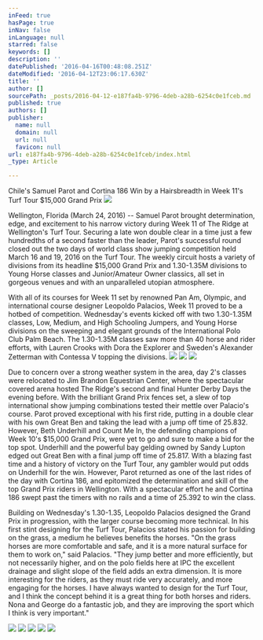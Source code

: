 ```yaml
---
inFeed: true
hasPage: true
inNav: false
inLanguage: null
starred: false
keywords: []
description: ''
datePublished: '2016-04-16T00:48:08.251Z'
dateModified: '2016-04-12T23:06:17.630Z'
title: ''
author: []
sourcePath: _posts/2016-04-12-e187fa4b-9796-4deb-a28b-6254c0e1fceb.md
published: true
authors: []
publisher:
  name: null
  domain: null
  url: null
  favicon: null
url: e187fa4b-9796-4deb-a28b-6254c0e1fceb/index.html
_type: Article

---
```

Chile's Samuel Parot and Cortina 186 Win by a Hairsbreadth in Week 11's Turf Tour $15,000 Grand Prix
![](https://the-grid-user-content.s3-us-west-2.amazonaws.com/8c3651c1-5208-43ac-9ba9-7e92737a84bc.jpg)

Wellington, Florida (March 24, 2016) -- Samuel Parot brought determination, edge, and excitement to his narrow victory during Week 11 of The Ridge at Wellington's Turf Tour. Securing a late won double clear in a time just a few hundredths of a second faster than the leader, Parot's successful round closed out the two days of world class show jumping competition held March 16 and 19, 2016 on the Turf Tour. The weekly circuit hosts a variety of divisions from its headline $15,000 Grand Prix and 1.30-1.35M divisions to Young Horse classes and Junior/Amateur Owner classics, all set in gorgeous venues and with an unparalleled utopian atmosphere.

With all of its courses for Week 11 set by renowned Pan Am, Olympic, and international course designer Leopoldo Palacios, Week 11 proved to be a hotbed of competition. Wednesday's events kicked off with two 1.30-1.35M classes, Low, Medium, and High Schooling Jumpers, and Young Horse divisions on the sweeping and elegant grounds of the International Polo Club Palm Beach. The 1.30-1.35M classes saw more than 40 horse and rider efforts, with Lauren Crooks with Dora the Explorer and Sweden's Alexander Zetterman with Contessa V topping the divisions.
![](https://the-grid-user-content.s3-us-west-2.amazonaws.com/8a7a3ac2-c29d-48b4-bac4-5a263547546f.jpg)
![](https://the-grid-user-content.s3-us-west-2.amazonaws.com/c5096921-652c-42fc-a30f-e4868da5f64d.jpg)
![](https://the-grid-user-content.s3-us-west-2.amazonaws.com/d65aa237-e2c3-4322-b495-ca1de1281d43.jpg)

Due to concern over a strong weather system in the area, day 2's classes were relocated to Jim Brandon Equestrian Center, where the spectacular covered arena hosted The Ridge's second and final Hunter Derby Days the evening before. With the brilliant Grand Prix fences set, a slew of top international show jumping combinations tested their mettle over Palacio's course. Parot proved exceptional with his first ride, putting in a double clear with his own Great Ben and taking the lead with a jump off time of 25.832\. However, Beth Underhill and Count Me In, the defending champions of Week 10's $15,000 Grand Prix, were yet to go and sure to make a bid for the top spot. Underhill and the powerful bay gelding owned by Sandy Lupton edged out Great Ben with a final jump off time of 25.817\. With a blazing fast time and a history of victory on the Turf Tour, any gambler would put odds on Underhill for the win. However, Parot returned as one of the last rides of the day with Cortina 186, and epitomized the determination and skill of the top Grand Prix riders in Wellington. With a spectacular effort he and Cortina 186 swept past the timers with no rails and a time of 25.392 to win the class.

Building on Wednesday's 1.30-1.35, Leopoldo Palacios designed the Grand Prix in progression, with the larger course becoming more technical. In his first stint designing for the Turf Tour, Palacios stated his passion for building on the grass, a medium he believes benefits the horses. "On the grass horses are more comfortable and safe, and it is a more natural surface for them to work on," said Palacios. "They jump better and more efficiently, but not necessarily higher, and on the polo fields here at IPC the excellent drainage and slight slope of the field adds an extra dimension. It is more interesting for the riders, as they must ride very accurately, and more engaging for the horses. I have always wanted to design for the Turf Tour, and I think the concept behind it is a great thing for both horses and riders. Nona and George do a fantastic job, and they are improving the sport which I think is very important."

![](https://the-grid-user-content.s3-us-west-2.amazonaws.com/c6afeaab-f784-4a19-b87d-1fc2021a55e9.jpg)
![](https://the-grid-user-content.s3-us-west-2.amazonaws.com/d1d3f025-730f-4daf-aa34-78c4b41d3cf3.jpg)
![](https://the-grid-user-content.s3-us-west-2.amazonaws.com/c55b5a8b-dcc7-454e-8d6f-c3867f9b4a3c.jpg)
![](https://the-grid-user-content.s3-us-west-2.amazonaws.com/2c072237-29c8-401b-a8c2-f6ee73892c57.jpg)
![](https://the-grid-user-content.s3-us-west-2.amazonaws.com/c4543d7d-eea4-43eb-807a-a1d7db7f2c7d.jpg)